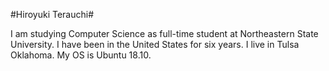 #Hiroyuki Terauchi#

I am studying Computer Science as full-time student at Northeastern State University.
I have been in the United States for six years.
I live in Tulsa Oklahoma.
My OS is Ubuntu 18.10.

